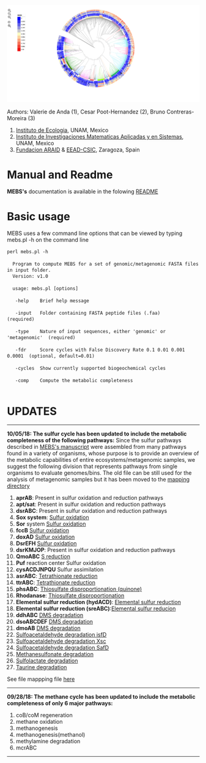 ![MEBS](./images/MEBS.png) 

Authors: Valerie de Anda (1), Cesar Poot-Hernandez (2), Bruno Contreras-Moreira (3)

1. [Instituto de Ecologia](http://web.ecologia.unam.mx), UNAM, Mexico
2. [Instituto de Investigaciones Matematicas Aplicadas y en Sistemas](http://www.iimas.unam.mx), UNAM, Mexico
3. [Fundacion ARAID](http://www.araid.es) & [EEAD-CSIC](http://www.eead.csic.es), Zaragoza, Spain

# Manual and Readme 

**MEBS's** documentation is  available  in the folowing [README](https://eead-csic-compbio.github.io/metagenome_Pfam_score/READMEv1.html)   


# Basic usage

MEBS uses a few  command line options that can  be viewed by typing mebs.pl -h on the command line

```
perl mebs.pl -h 

  Program to compute MEBS for a set of genomic/metagenomic FASTA files in input folder.
  Version: v1.0

  usage: mebs.pl [options] 

   -help    Brief help message
   
   -input   Folder containing FASTA peptide files (.faa)                  (required)

   -type    Nature of input sequences, either 'genomic' or 'metagenomic'  (required)

   -fdr     Score cycles with False Discovery Rate 0.1 0.01 0.001 0.0001  (optional, default=0.01)

   -cycles  Show currently supported biogeochemical cycles
   
   -comp    Compute the metabolic completeness      
   
```


# UPDATES 
---
**10/05/18: The sulfur cycle has been updated to include the metabolic completeness of the following pathways:**
Since the sulfur pathways described in [MEBS's manuscript](https://academic.oup.com/gigascience/article/6/11/gix096/4561660) were assembled from many pathways found in a variety of organisms, whose purpose is to provide an overview of the metabolic capabilities of entire ecosystems/metagenomic samples, we suggest the following division that represents pathways from single organisms to  evaluate genomes/bins. The old file can be still used  for the analysis of metagenomic samples but it has been moved to the [mapping directory](https://github.com/eead-csic-compbio/metagenome_Pfam_score/blob/master/mapping/pfam2kegg.tab) 

1. **aprAB**: Present in sulfur oxidation and reduction pathways
2. **apt/sat**: Present in sulfur oxidation and reduction pathways
3. **dsrABC**: Present in sulfur oxidation and reduction pathways
4. **Sox system**: [Sulfur oxidation](https://metacyc.org/META/NEW-IMAGE?type=PATHWAY&object=PWY-5296)
5. **Sor** system	[Sulfur oxidation](https://metacyc.org/META/NEW-IMAGE?type=PATHWAY&object=PWY-5302)
6. **fccB**	[Sulfur oxidation](https://metacyc.org/META/NEW-IMAGE?type=PATHWAY&object=PWY-5274)
7. **doxAD**	[Sulfur oxidation](https://metacyc.org/META/NEW-IMAGE?type=PATHWAY&object=PWY-5303)
8. **DsrEFH**	[Sulfur oxidation](https://metacyc.org/META/NEW-IMAGE?type=ENZYME&object=CPLX-8192)
9. **dsrKMJOP**: Present in sulfur oxidation and reduction pathways
10. **QmoABC**	[S reduction](https://www.frontiersin.org/articles/10.3389/fmicb.2011.00069/full)
11. **Puf** reaction center	Sulfur oxidation 
12. **cysACDJNPQU**	Sulfur assimilation
13. **asrABC**: [Tetrathionate reduction](https://metacyc.org/META/NEW-IMAGE?type=ENZYME&object=CPLX-7189)
14. **ttrABC**: [Tetrathionate reduction](https://metacyc.org/META/NEW-IMAGE?type=PATHWAY&object=PWY-5358)
15. **phsABC**:	[Thiosulfate disproportionation (quinone)](https://metacyc.org/META/NEW-IMAGE?type=PATHWAY&object=PWY-7813)
16. **Rhodanase**: [Thiosulfate disproportionation](https://metacyc.org/META/NEW-IMAGE?type=PATHWAY&object=PWY-5350)
17. **Elemental sulfur reduction (hydACD)**: [Elemental sulfur reduction](https://metacyc.org/META/NEW-IMAGE?type=ENZYME&object=CPLX-8264) 
18. **Elemental sulfur reduction (sreABC)**:[Elemental sulfur reducion](https://metacyc.org/META/NEW-IMAGE?type=PATHWAY&object=PWY-5332)
19. **ddhABC** [DMS degradation](https://metacyc.org/META/NEW-IMAGE?type=PATHWAY&object=PWY-6057)
20. **dsoABCDEF**	[DMS degradation](https://metacyc.org/META/NEW-IMAGE?type=ENZYME&object=CPLX-7669)
21. **dmoAB**	[DMS degradation](https://metacyc.org/META/NEW-IMAGE?type=PATHWAY&object=PWY-6047)
22.	[Sulfoacetaldehyde degradation isfD](https://metacyc.org/META/NEW-IMAGE?type=PATHWAY&object=PWY-6718)
23. [Sulfoacetaldehyde degradation Xsc](https://metacyc.org/META/NEW-IMAGE?type=PATHWAY&object=PWY-1281)
24. [Sulfoacetaldehyde degradation SafD](https://metacyc.org/META/NEW-IMAGE?type=PATHWAY&object=PWY-5982)
25.	[Methanesulfonate degradation](https://metacyc.org/META/NEW-IMAGE?type=PATHWAY&object=PWY-6044)
26.	[Sulfolactate degradation](https://metacyc.org/META/NEW-IMAGE?type=PATHWAY&object=PWY-6616)
27. [Taurine degradation](https://metacyc.org/META/NEW-IMAGE?type=PATHWAY&object=PWY-1541)

See file mappping file [here](https://github.com/eead-csic-compbio/metagenome_Pfam_score/blob/master/cycles/sulfur/pfam2kegg.tab) 

---

**09/28/18:  The methane cycle has been updated to include the metabolic completeness of only 6 major pathways:**

1. coB/coM regeneration
2. methane oxidation 
3. methanogenesis
4. methanogenesis(methanol) 
5. methylamine degradation
6. mcrABC 
---
